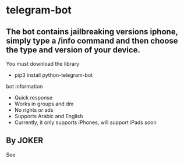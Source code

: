 # telegram-bot

The bot contains jailbreaking versions iphone, simply type a /info command and then choose the type and version of your device.
-
You must download the library
- pip3 install python-telegram-bot

bot information
- Quick response
- Works in groups and dm
- No rights or ads
- Supports Arabic and English
- Currently, it only supports iPhones, will support iPads soon

By JOKER 
-
See
